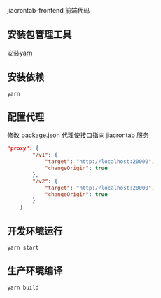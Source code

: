 jiacrontab-frontend 前端代码
## 安装包管理工具
[安装yarn](https://yarnpkg.com)
## 安装依赖

```
yarn
```

## 配置代理

修改 package.json 代理使接口指向 jiacrontab 服务

```json
"proxy": {
        "/v1": {
            "target": "http://localhost:20000",
            "changeOrigin": true
        },
        "/v2": {
            "target": "http://localhost:20000",
            "changeOrigin": true
        }
    }
```

## 开发环境运行

```
yarn start
```

## 生产环境编译

```
yarn build
```
